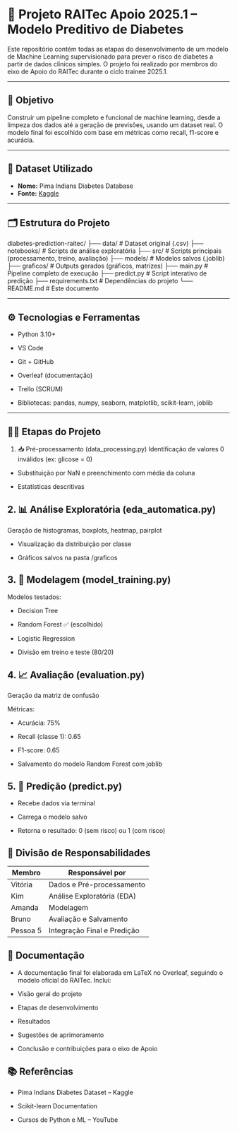 # 🧠 Projeto RAITec Apoio 2025.1 – Modelo Preditivo de Diabetes

Este repositório contém todas as etapas do desenvolvimento de um modelo de Machine Learning supervisionado para prever o risco de diabetes a partir de dados clínicos simples. O projeto foi realizado por membros do eixo de Apoio do RAITec durante o ciclo trainee 2025.1.

---

## 📌 Objetivo

Construir um pipeline completo e funcional de machine learning, desde a limpeza dos dados até a geração de previsões, usando um dataset real. O modelo final foi escolhido com base em métricas como recall, f1-score e acurácia.

---

## 🧪 Dataset Utilizado

- **Nome:** Pima Indians Diabetes Database  
- **Fonte:** [Kaggle](https://www.kaggle.com/datasets/uciml/pima-indians-diabetes-database)

---

## 🗂️ Estrutura do Projeto

diabetes-prediction-raitec/
├── data/               # Dataset original (.csv)
├── notebooks/          # Scripts de análise exploratória
├── src/                # Scripts principais (processamento, treino, avaliação)
├── models/             # Modelos salvos (.joblib)
├── graficos/           # Outputs gerados (gráficos, matrizes)
├── main.py             # Pipeline completo de execução
├── predict.py          # Script interativo de predição
├── requirements.txt    # Dependências do projeto
└── README.md           # Este documento

---

## ⚙️ Tecnologias e Ferramentas

- Python 3.10+

- VS Code

- Git + GitHub

- Overleaf (documentação)

- Trello (SCRUM)

- Bibliotecas: pandas, numpy, seaborn, matplotlib, scikit-learn, joblib

---

## 👩‍💻 Etapas do Projeto
1. 📥 Pré-processamento (data_processing.py)
Identificação de valores 0 inválidos (ex: glicose = 0)

- Substituição por NaN e preenchimento com média da coluna

- Estatísticas descritivas

## 2. 📊 Análise Exploratória (eda_automatica.py)
Geração de histogramas, boxplots, heatmap, pairplot

- Visualização da distribuição por classe

- Gráficos salvos na pasta /graficos

## 3. 🤖 Modelagem (model_training.py)
Modelos testados:

- Decision Tree

- Random Forest ✅ (escolhido)

- Logistic Regression

- Divisão em treino e teste (80/20)

## 4. 📈 Avaliação (evaluation.py)
Geração da matriz de confusão

Métricas:

- Acurácia: 75%

- Recall (classe 1): 0.65

- F1-score: 0.65

- Salvamento do modelo Random Forest com joblib

## 5. 🧪 Predição (predict.py)
- Recebe dados via terminal

- Carrega o modelo salvo

- Retorna o resultado: 0 (sem risco) ou 1 (com risco)

## 👥 Divisão de Responsabilidades
| Membro   | Responsável por             |
| -------- | --------------------------- |
| Vitória  | Dados e Pré-processamento   |
| Kim      | Análise Exploratória (EDA)  |
| Amanda   | Modelagem                   |
| Bruno    | Avaliação e Salvamento      |
| Pessoa 5 | Integração Final e Predição |

## 📄 Documentação
- A documentação final foi elaborada em LaTeX no Overleaf, seguindo o modelo oficial do RAITec. Inclui:

- Visão geral do projeto

- Etapas de desenvolvimento

- Resultados

- Sugestões de aprimoramento

- Conclusão e contribuições para o eixo de Apoio

## 📚 Referências
- Pima Indians Diabetes Dataset – Kaggle

- Scikit-learn Documentation

- Cursos de Python e ML –  YouTube